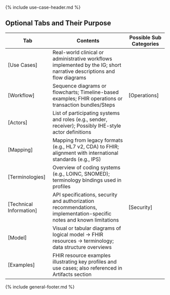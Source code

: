 {% include use-case-header.md %}

<h2 class="no-number">Optional Tabs and Their Purpose</h2>

<table class="table table-bordered table-hover">
  <thead>
    <tr>
      <th>Tab</th>
      <th >Contents</th>
      <th>Possible Sub Categories</th>
    </tr>
  </thead>
  <tbody>
    <tr>
      <td>[Use Cases]</td>
      <td>Real-world clinical or administrative workflows implemented by the IG; short narrative descriptions and flow diagrams</td>
      <td></td>
    </tr>
    <tr>
      <td>[Workflow]</td>
      <td>Sequence diagrams or flowcharts; Timeline-based examples; FHIR operations or transaction bundles/Steps</td>
      <td>[Operations]</td>
    </tr>
    <tr>
      <td>[Actors]</td>
      <td>List of participating systems and roles (e.g., sender, receiver); Possibly IHE-style actor definitions</td>
      <td></td>
    </tr>
    <tr>
      <td>[Mapping]</td>
      <td>Mapping from legacy formats (e.g., HL7 v2, CDA) to FHIR; alignment with international standards (e.g., IPS)</td>
      <td></td>
    </tr>
    <tr>
      <td>[Terminologies]</td>
      <td>Overview of coding systems (e.g., LOINC, SNOMED); terminology bindings used in profiles</td>
      <td></td>
    </tr>
    <tr>
      <td>[Technical Information]</td>
      <td>API specifications, security and authorization recommendations, implementation-specific notes and known limitations</td>
      <td>[Security]</td>
    </tr>
    <tr>
      <td>[Model]</td>
      <td>Visual or tabular diagrams of logical model → FHIR resources → terminology; data structure overviews</td>
      <td></td>
    </tr>
    <tr>
      <td>[Examples]</td>
      <td>FHIR resource examples illustrating key profiles and use cases; also referenced in Artifacts section</td>
      <td></td>
    </tr>
  </tbody>
</table>


{% include general-footer.md %}